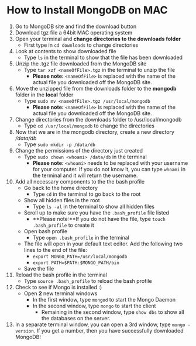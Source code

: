 # How to Install MongoDB on MAC


1. Go to MongoDB site and find the download button
2. Download tgz file a 64bit MAC operating system
3. Open your terminal and **change directories to the downloads folder**
   * First type in `cd downloads` to change directories
4. Look at contents to show downloaded file
    * Type `ls` in the terminal to show that the file has been downloaded
5. Unzip the .tgz file downloaded from the MongoDB site
    * Type `tar xzf <nameOfFile>.tgz` in the terminal to unzip the file
        * **Please note:** `<nameOfFile>` is replaced with the name of the actual file you downloaded off the MongoDB site.
6. Move the unzipped file from the downloads folder to the **mongodb** folder in the **local** folder
    * Type `sudo mv <nameOfFile>.tgz /usr/local/mongodb`
      * **Please note:** `<nameOfFile>` is replaced with the name of the actual file you downloaded off the MongoDB site.
7. Change directories from the downloads folder to /usr/local/mongodb
    * Type `cd /usr/local/mongodb` to change the directories
8. Now that we are in the mongodb directory, create a new directory */data/db*
    * Type `sudo mkdir -p /data/db `
9. Change the permissions of the directory just created
    * Type `sudo chown <whoami> /data/db` in the terminal
        * **Please note:** `<whoami>` needs to be replaced with your username for your computer. If you do not know it, you can type `whoami` in the terminal and it will return the username.
10. Add all necessary components to the the bash profile
    * Go back to the home directory
        * Type `cd` in the terminal to go back to the root
    * Show all hidden files in the root
        * Type `ls -al` in the terminal to show all hidden files
    * Scroll up to make sure you have the `.bash_profile` file listed
        * **Please note:**If you do not have the file, type `touch .bash_profile` to create it
    * Open bash profile
        * Type `open .bash_profile` in the terminal
    * The file will open in your default text editor. Add the following two lines to the end of the file:
        * `export MONGO_PATH=/usr/local/mongodb`
        * `export PATH=$PATH:$MONGO_PATH/bin`
    * Save the file
11. Reload the bash profile in the terminal
    * Type `source .bash_profile` to reload the bash profile
12. Check to see if Mongo is installed :)
    * Open **2** new terminal windows
        * In the first window, type `mongod` to start the Mongo Daemon
        * In the second window, type `mongo` to start the client
            * Remaining in the second window, type `show dbs` to show all the databases on the server. 
13. In a separate terminal window, you can open a 3rd window, type `mongo -version`. If you get a number, then you have successfully downloaded MongoDB!

